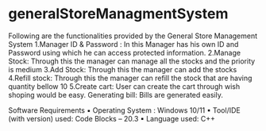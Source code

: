# generalStoreManagmentSystem
Following are the functionalities provided by the General Store Management System 
1.Manager ID & Password : In this Manager has his own ID and Password using 
 which he can access protected information. 
2.Manage Stock: Through this the manager can manage all the stocks and the 
 priority is medium 
3.Add Stock: Through this the manager can add the stocks  
4.Refill stock: Through this the manager can refill the stock that are having quantity 
 bellow 10 
5.Create cart: User can create the cart through wish shoping would be easy. 
 Generating bill: Bills are generated easily.

 Software Requirements 
▪ Operating System : Windows 10/11 
▪ Tool/IDE (with version) used:  Code Blocks – 20.3 
▪ Language used: C++ 
